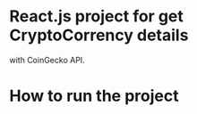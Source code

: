 # React.js project for get CryptoCorrency details

with CoinGecko API.

# How to run the project
<p></p>
